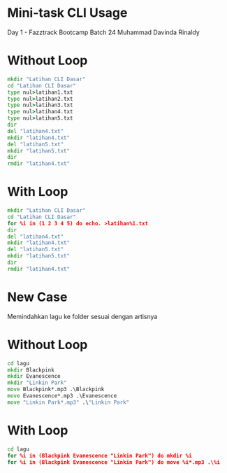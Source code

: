 # Mini-task CLI Usage
Day 1 - Fazztrack Bootcamp Batch 24
Muhammad Davinda Rinaldy

# Without Loop

```cmd
mkdir "Latihan CLI Dasar"
cd "Latihan CLI Dasar"
type nul>latihan1.txt
type nul>latihan2.txt
type nul>latihan3.txt
type nul>latihan4.txt
type nul>latihan5.txt
dir
del "latihan4.txt"
mkdir "latihan4.txt"
del "latihan5.txt"
mkdir "latihan5.txt"
dir
rmdir "latihan4.txt"
```

# With Loop
```cmd
mkdir "Latihan CLI Dasar"
cd "Latihan CLI Dasar"
for %i in (1 2 3 4 5) do echo. >latihan%i.txt
dir
del "latihan4.txt"
mkdir "latihan4.txt"
del "latihan5.txt"
mkdir "latihan5.txt"
dir
rmdir "latihan4.txt"
```

# New Case
Memindahkan lagu ke folder sesuai dengan artisnya

# Without Loop
```cmd
cd lagu
mkdir Blackpink
mkdir Evanescence
mkdir "Linkin Park"
move Blackpink*.mp3 .\Blackpink
move Evanescence*.mp3 .\Evanescence
move "Linkin Park*.mp3" .\"Linkin Park"
```

# With Loop
```cmd
cd lagu
for %i in (Blackpink Evanescence "Linkin Park") do mkdir %i
for %i in (Blackpink Evanescence "Linkin Park") do move %i*.mp3 .\%i
```
